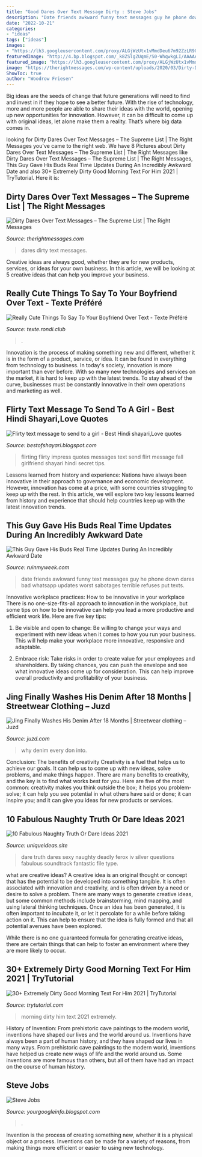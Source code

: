 ```yaml
---
title: "Good Dares Over Text Message Dirty : Steve Jobs"
description: "Date friends awkward funny text messages guy he phone down dares bad whatsapp updates worst sabotages terrible refuses put texts"
date: "2022-10-21"
categories:
- "ideas"
tags: ["ideas"]
images:
- "https://lh3.googleusercontent.com/proxy/ALGjWzUtx1vMmdDeu67m92ZzLR9QXBtnx4_MVzqxdxG7Qd1HOSpMVwXqxDQqWbwNG7aTEOoHe66jG-qVtlA2WZj9eKUdjqRgDG89MhzqUXzgpmBQ1VKSGkpsj9xdR5tOB1TGZo_GxRhp_umpQJFv1xWhQXaq0H6IWvtsiK4h-3u6mozr7zPVKRuFTdQMxg=w1200-h630-p-k-no-nu"
featuredImage: "http://4.bp.blogspot.com/_k8ZSlgZUqmE/S0-WhqwkgLI/AAAAAAAAAEE/_IBZd-lQxpU/s400/5.JPG"
featured_image: "https://lh3.googleusercontent.com/proxy/ALGjWzUtx1vMmdDeu67m92ZzLR9QXBtnx4_MVzqxdxG7Qd1HOSpMVwXqxDQqWbwNG7aTEOoHe66jG-qVtlA2WZj9eKUdjqRgDG89MhzqUXzgpmBQ1VKSGkpsj9xdR5tOB1TGZo_GxRhp_umpQJFv1xWhQXaq0H6IWvtsiK4h-3u6mozr7zPVKRuFTdQMxg=w1200-h630-p-k-no-nu"
image: "https://therightmessages.com/wp-content/uploads/2020/03/Dirty-Dares-Over-Text-Messages.jpg"
ShowToc: true
author: "Woodrow Friesen"
---
```



Big ideas are the seeds of change that future generations will need to find and invest in if they hope to see a better future. With the rise of technology, more and more people are able to share their ideas with the world, opening up new opportunities for innovation. However, it can be difficult to come up with original ideas, let alone make them a reality. That’s where big data comes in.

	

		
looking for Dirty Dares Over Text Messages – The Supreme List | The Right Messages you've came to the right web. We have 8 Pictures about Dirty Dares Over Text Messages – The Supreme List | The Right Messages like Dirty Dares Over Text Messages – The Supreme List | The Right Messages, This Guy Gave His Buds Real Time Updates During An Incredibly Awkward Date and also 30+ Extremely Dirty Good Morning Text For Him 2021 | TryTutorial. Here it is:
		
    
## Dirty Dares Over Text Messages – The Supreme List | The Right Messages

<img loading=lazy src="https://therightmessages.com/wp-content/uploads/2020/03/Dirty-Dares-Over-Text-Messages.jpg" onerror="this.onerror=null;this.src='https://tse3.mm.bing.net/th?id=OIP.vHR0_DDuSZnAr60c5-tkEQHaJ4&amp;pid=15.1';" alt="Dirty Dares Over Text Messages – The Supreme List | The Right Messages">

_Source: therightmessages.com_

>dares dirty text messages. 

	

Creative ideas are always good, whether they are for new products, services, or ideas for your own business. In this article, we will be looking at 5 creative ideas that can help you improve your business.

    
## Really Cute Things To Say To Your Boyfriend Over Text - Texte Préféré

<img loading=lazy src="https://lh3.googleusercontent.com/proxy/ALGjWzUtx1vMmdDeu67m92ZzLR9QXBtnx4_MVzqxdxG7Qd1HOSpMVwXqxDQqWbwNG7aTEOoHe66jG-qVtlA2WZj9eKUdjqRgDG89MhzqUXzgpmBQ1VKSGkpsj9xdR5tOB1TGZo_GxRhp_umpQJFv1xWhQXaq0H6IWvtsiK4h-3u6mozr7zPVKRuFTdQMxg=w1200-h630-p-k-no-nu" onerror="this.onerror=null;this.src='https://tse1.mm.bing.net/th?id=OIP.JRks0JouSWWDFSh4ME6PzwHaD4&amp;pid=15.1';" alt="Really Cute Things To Say To Your Boyfriend Over Text - Texte Préféré">

_Source: texte.rondi.club_

>. 

	

Innovation is the process of making something new and different, whether it is in the form of a product, service, or idea. It can be found in everything from technology to business. In today's society, innovation is more important than ever before. With so many new technologies and services on the market, it is hard to keep up with the latest trends. To stay ahead of the curve, businesses must be constantly innovative in their own operations and marketing as well.

    
## Flirty Text Message To Send To A Girl - Best Hindi Shayari,Love Quotes

<img loading=lazy src="http://2.bp.blogspot.com/-9Hto_qz-qWw/VO9qg7ryXNI/AAAAAAAAKm8/I1cRl3offRM/s1600/flirty-messages.gif" onerror="this.onerror=null;this.src='https://tse3.mm.bing.net/th?id=OIP.0fD46PkoQt9wtsdE-6m_NwHaFZ&amp;pid=15.1';" alt="Flirty text message to send to a girl - Best Hindi shayari,Love quotes">

_Source: bestofshayari.blogspot.com_

>flirting flirty impress quotes messages text send flirt message fall girlfriend shayari hindi secret tips. 

	

Lessons learned from history and experience:
Nations have always been innovative in their approach to governance and economic development. However, innovation has come at a price, with some countries struggling to keep up with the rest. In this article, we will explore two key lessons learned from history and experience that should help countries keep up with the latest innovation trends.

    
## This Guy Gave His Buds Real Time Updates During An Incredibly Awkward Date

<img loading=lazy src="http://ruinmyweek.com/wp-content/uploads/2016/05/the-best-funny-pictures-of-awkward-date-text-updates-1.jpg" onerror="this.onerror=null;this.src='https://tse3.mm.bing.net/th?id=OIP.YFugD6INbrN3yRH4UiT7UwHaNK&amp;pid=15.1';" alt="This Guy Gave His Buds Real Time Updates During An Incredibly Awkward Date">

_Source: ruinmyweek.com_

>date friends awkward funny text messages guy he phone down dares bad whatsapp updates worst sabotages terrible refuses put texts. 

	

Innovative workplace practices: How to be innovative in your workplace
There is no one-size-fits-all approach to innovation in the workplace, but some tips on how to be innovative can help you lead a more productive and efficient work life. Here are five key tips:
1. Be visible and open to change: Be willing to change your ways and experiment with new ideas when it comes to how you run your business. This will help make your workplace more innovative, responsive and adaptable.

2. Embrace risk: Take risks in order to create value for your employees and shareholders. By taking chances, you can push the envelope and see what innovative ideas come up for consideration. This can help improve overall productivity and profitability of your business.


    
## Jing Finally Washes His Denim After 18 Months | Streetwear Clothing – Juzd

<img loading=lazy src="http://4.bp.blogspot.com/_k8ZSlgZUqmE/S0-WhqwkgLI/AAAAAAAAAEE/_IBZd-lQxpU/s400/5.JPG" onerror="this.onerror=null;this.src='https://tse1.mm.bing.net/th?id=OIP.WLTWQ73zgTP-KPAt5lOn3wAAAA&amp;pid=15.1';" alt="Jing Finally Washes His Denim After 18 Months | Streetwear clothing – Juzd">

_Source: juzd.com_

>why denim every don into. 

	

Conclusion: The benefits of creativity
Creativity is a fuel that helps us to achieve our goals. It can help us to come up with new ideas, solve problems, and make things happen. There are many benefits to creativity, and the key is to find what works best for you. Here are five of the most common: creativity makes you think outside the box; it helps you problem-solve; it can help you see potential in what others have said or done; it can inspire you; and it can give you ideas for new products or services.

    
## 10 Fabulous Naughty Truth Or Dare Ideas 2021

<img loading=lazy src="https://www.uniqueideas.site/wp-content/uploads/silver-ferox-design-deadly-dares-truth-or-dare-iv-original.jpg" onerror="this.onerror=null;this.src='https://tse1.mm.bing.net/th?id=OIP.t8GzqGqeJ-07l5b9vD2CugHaF2&amp;pid=15.1';" alt="10 Fabulous Naughty Truth Or Dare Ideas 2021">

_Source: uniqueideas.site_

>dare truth dares sexy naughty deadly ferox iv silver questions fabulous soundtrack fantastic file type. 

	

what are creative ideas?
A creative idea is an original thought or concept that has the potential to be developed into something tangible. It is often associated with innovation and creativity, and is often driven by a need or desire to solve a problem.
There are many ways to generate creative ideas, but some common methods include brainstorming, mind mapping, and using lateral thinking techniques. Once an idea has been generated, it is often important to incubate it, or let it percolate for a while before taking action on it. This can help to ensure that the idea is fully formed and that all potential avenues have been explored.

While there is no one guaranteed formula for generating creative ideas, there are certain things that can help to foster an environment where they are more likely to occur.

    
## 30+ Extremely Dirty Good Morning Text For Him 2021 | TryTutorial

<img loading=lazy src="https://trytutorial.com/wp-content/uploads/2021/03/Best-Dirty-morning-text-for-him.jpg" onerror="this.onerror=null;this.src='https://tse3.mm.bing.net/th?id=OIP.WSXBS0pL02WDOtnM9-pu9QAAAA&amp;pid=15.1';" alt="30+ Extremely Dirty Good Morning Text For Him 2021 | TryTutorial">

_Source: trytutorial.com_

>morning dirty him text 2021 extremely. 

	

History of Invention: From prehistoric cave paintings to the modern world, inventions have shaped our lives and the world around us.
Inventions have always been a part of human history, and they have shaped our lives in many ways. From prehistoric cave paintings to the modern world, inventions have helped us create new ways of life and the world around us. Some inventions are more famous than others, but all of them have had an impact on the course of human history.

    
## Steve Jobs

<img loading=lazy src="https://2.bp.blogspot.com/-Gk_dUo3MoFA/Wy3ebgwQZLI/AAAAAAAAfK0/x5SjqlpMsBIfeCMb3sxQFyLQG2YpA4mqgCK4BGAYYCw/s320/picture-718108.jpg" onerror="this.onerror=null;this.src='https://tse1.mm.bing.net/th?id=OIP.n1mMVI9MHShE1FoWqXBa7QAAAA&amp;pid=15.1';" alt="Steve Jobs">

_Source: yourgoogleinfo.blogspot.com_

>. 

	

Invention is the process of creating something new, whether it is a physical object or a process. Inventions can be made for a variety of reasons, from making things more efficient or easier to using new technology. 


